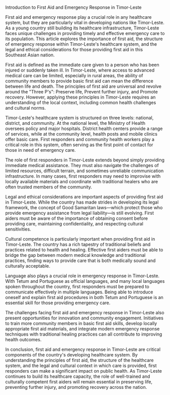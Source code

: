 Introduction to First Aid and Emergency Response in Timor-Leste

First aid and emergency response play a crucial role in any healthcare system, but they are particularly vital in developing nations like Timor-Leste. As a young country still building its healthcare infrastructure, Timor-Leste faces unique challenges in providing timely and effective emergency care to its population. This article explores the importance of first aid, the structure of emergency response within Timor-Leste's healthcare system, and the legal and ethical considerations for those providing first aid in this Southeast Asian nation.

First aid is defined as the immediate care given to a person who has been injured or suddenly taken ill. In Timor-Leste, where access to advanced medical care can be limited, especially in rural areas, the ability of community members to provide basic first aid can mean the difference between life and death. The principles of first aid are universal and revolve around the "Three P's": Preserve life, Prevent further injury, and Promote recovery. However, applying these principles in Timor-Leste requires an understanding of the local context, including common health challenges and cultural norms.

Timor-Leste's healthcare system is structured on three levels: national, district, and community. At the national level, the Ministry of Health oversees policy and major hospitals. District health centers provide a range of services, while at the community level, health posts and mobile clinics offer basic care. First responders and community health workers play a critical role in this system, often serving as the first point of contact for those in need of emergency care.

The role of first responders in Timor-Leste extends beyond simply providing immediate medical assistance. They must also navigate the challenges of limited resources, difficult terrain, and sometimes unreliable communication infrastructure. In many cases, first responders may need to improvise with locally available materials and coordinate with traditional healers who are often trusted members of the community.

Legal and ethical considerations are important aspects of providing first aid in Timor-Leste. While the country has made strides in developing its legal framework, the concept of Good Samaritan laws—which protect those who provide emergency assistance from legal liability—is still evolving. First aiders must be aware of the importance of obtaining consent before providing care, maintaining confidentiality, and respecting cultural sensitivities.

Cultural competence is particularly important when providing first aid in Timor-Leste. The country has a rich tapestry of traditional beliefs and practices related to health and healing. Effective first aiders must be able to bridge the gap between modern medical knowledge and traditional practices, finding ways to provide care that is both medically sound and culturally acceptable.

Language also plays a crucial role in emergency response in Timor-Leste. With Tetum and Portuguese as official languages, and many local languages spoken throughout the country, first responders must be prepared to communicate effectively in multiple languages. Being able to introduce oneself and explain first aid procedures in both Tetum and Portuguese is an essential skill for those providing emergency care.

The challenges facing first aid and emergency response in Timor-Leste also present opportunities for innovation and community engagement. Initiatives to train more community members in basic first aid skills, develop locally appropriate first aid materials, and integrate modern emergency response techniques with traditional healing practices can all contribute to improving health outcomes.

In conclusion, first aid and emergency response in Timor-Leste are critical components of the country's developing healthcare system. By understanding the principles of first aid, the structure of the healthcare system, and the legal and cultural context in which care is provided, first responders can make a significant impact on public health. As Timor-Leste continues to build its healthcare capacity, the role of well-trained and culturally competent first aiders will remain essential in preserving life, preventing further injury, and promoting recovery across the nation.